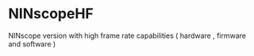# NINscopeHF
NINscope version with high frame rate capabilities ( hardware , firmware and software )
